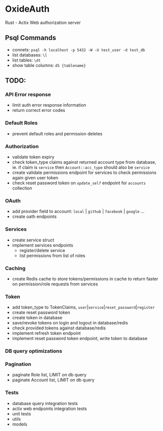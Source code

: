 # OxideAuth

Rust - Actix Web authorization server

## Psql Commands

- connets: `psql -h localhost -p 5432 -W -U test_user -d test_db`
- list databases: `\l`
- list tables: `\dt`
- show table columns: `dS {tablename}`

## TODO:

### API Error response

- limit auth error response information
- return correct error codes

### Default Roles

- prevent default roles and permission deletes

### Authorization

- validate token expiry
- check token_type claims against returned account type from database, ie. if claim is `service` then `Account::acc_type` should also be `service`
- create validate permissions endpoint for services to check permissions again given user token
- check reset password token on `update_self` endpoint for `accounts` collection

### OAuth

- add provider field to account: `local` | `github` | `facebook` | `google` ...
- create oath endpoints

### Services

- create service struct
- implement services endpoints
  - register/delete service
  - list permissions from list of roles

### Caching

- create Redis cache to store tokens/permissions in cache to return faster on permission/role requests from services

### Token

- add token_type to TokenClaims, `user`|`service`|`reset_password`|`register`
- create reset password token
- create token in database
- save/revoke tokens on login and logout in database/redis
- check provided tokens against database/redis
- implement refresh token endpoint
- implement reset password token endpoint, write token to database

### DB query optimizations

### Pagination

- paginate Role list, LIMIT on db query
- paginate Account list, LIMIT on db query

### Tests

- database query integration tests
- actix web endpoints integration tests
- unit tests
- utils
- models
